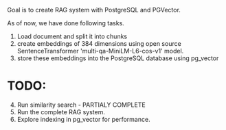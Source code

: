 Goal is to create RAG system with PostgreSQL and PGVector.

As of now, we have done following tasks.
1. Load document and split it into chunks
2. create embeddings of 384 dimensions using open source SentenceTransformer 'multi-qa-MiniLM-L6-cos-v1' model.
3. store these embeddings into the PostgreSQL database using pg_vector

TODO:
====
4. Run similarity search - PARTIALY COMPLETE
5. Run the complete RAG system.
6. Explore indexing in pg_vector for performance.



